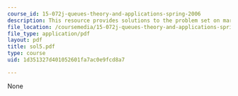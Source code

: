```yaml
---
course_id: 15-072j-queues-theory-and-applications-spring-2006
description: This resource provides solutions to the problem set on markov process.
file_location: /coursemedia/15-072j-queues-theory-and-applications-spring-2006/1d351327d401052601fa7ac0e9fcd8a7_sol5.pdf
file_type: application/pdf
layout: pdf
title: sol5.pdf
type: course
uid: 1d351327d401052601fa7ac0e9fcd8a7

---
```

None